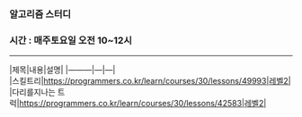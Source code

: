 ### 알고리즘 스터디
### 시간 : 매주토요일 오전 10~12시

****

|제목|내용|설명|
|———|—|—|                                               
|스킬트리|https://programmers.co.kr/learn/courses/30/lessons/49993|레벨2|
|다리를지나는 트럭|https://programmers.co.kr/learn/courses/30/lessons/42583|레벨2|
